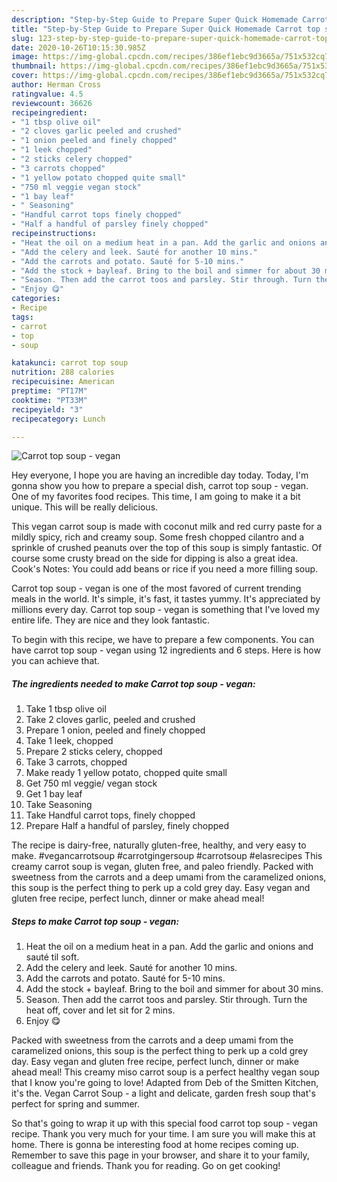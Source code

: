 ```yaml
---
description: "Step-by-Step Guide to Prepare Super Quick Homemade Carrot top soup - vegan"
title: "Step-by-Step Guide to Prepare Super Quick Homemade Carrot top soup - vegan"
slug: 123-step-by-step-guide-to-prepare-super-quick-homemade-carrot-top-soup-vegan
date: 2020-10-26T10:15:30.985Z
image: https://img-global.cpcdn.com/recipes/386ef1ebc9d3665a/751x532cq70/carrot-top-soup-vegan-recipe-main-photo.jpg
thumbnail: https://img-global.cpcdn.com/recipes/386ef1ebc9d3665a/751x532cq70/carrot-top-soup-vegan-recipe-main-photo.jpg
cover: https://img-global.cpcdn.com/recipes/386ef1ebc9d3665a/751x532cq70/carrot-top-soup-vegan-recipe-main-photo.jpg
author: Herman Cross
ratingvalue: 4.5
reviewcount: 36626
recipeingredient:
- "1 tbsp olive oil"
- "2 cloves garlic peeled and crushed"
- "1 onion peeled and finely chopped"
- "1 leek chopped"
- "2 sticks celery chopped"
- "3 carrots chopped"
- "1 yellow potato chopped quite small"
- "750 ml veggie vegan stock"
- "1 bay leaf"
- " Seasoning"
- "Handful carrot tops finely chopped"
- "Half a handful of parsley finely chopped"
recipeinstructions:
- "Heat the oil on a medium heat in a pan. Add the garlic and onions and sauté til soft."
- "Add the celery and leek. Sauté for another 10 mins."
- "Add the carrots and potato. Sauté for 5-10 mins."
- "Add the stock + bayleaf. Bring to the boil and simmer for about 30 mins."
- "Season. Then add the carrot toos and parsley. Stir through. Turn the heat off, cover and let sit for 2 mins."
- "Enjoy 😋"
categories:
- Recipe
tags:
- carrot
- top
- soup

katakunci: carrot top soup 
nutrition: 288 calories
recipecuisine: American
preptime: "PT17M"
cooktime: "PT33M"
recipeyield: "3"
recipecategory: Lunch

---
```



![Carrot top soup - vegan](https://img-global.cpcdn.com/recipes/386ef1ebc9d3665a/751x532cq70/carrot-top-soup-vegan-recipe-main-photo.jpg)

Hey everyone, I hope you are having an incredible day today. Today, I'm gonna show you how to prepare a special dish, carrot top soup - vegan. One of my favorites food recipes. This time, I am going to make it a bit unique. This will be really delicious.

This vegan carrot soup is made with coconut milk and red curry paste for a mildly spicy, rich and creamy soup. Some fresh chopped cilantro and a sprinkle of crushed peanuts over the top of this soup is simply fantastic. Of course some crusty bread on the side for dipping is also a great idea. Cook&#39;s Notes: You could add beans or rice if you need a more filling soup.

Carrot top soup - vegan is one of the most favored of current trending meals in the world. It's simple, it's fast, it tastes yummy. It's appreciated by millions every day. Carrot top soup - vegan is something that I've loved my entire life. They are nice and they look fantastic.


To begin with this recipe, we have to prepare a few components. You can have carrot top soup - vegan using 12 ingredients and 6 steps. Here is how you can achieve that.

<!--inarticleads1-->

##### The ingredients needed to make Carrot top soup - vegan:

1. Take 1 tbsp olive oil
1. Take 2 cloves garlic, peeled and crushed
1. Prepare 1 onion, peeled and finely chopped
1. Take 1 leek, chopped
1. Prepare 2 sticks celery, chopped
1. Take 3 carrots, chopped
1. Make ready 1 yellow potato, chopped quite small
1. Get 750 ml veggie/ vegan stock
1. Get 1 bay leaf
1. Take  Seasoning
1. Take Handful carrot tops, finely chopped
1. Prepare Half a handful of parsley, finely chopped


The recipe is dairy-free, naturally gluten-free, healthy, and very easy to make. #vegancarrotsoup #carrotgingersoup #carrotsoup #elasrecipes This creamy carrot soup is vegan, gluten free, and paleo friendly. Packed with sweetness from the carrots and a deep umami from the caramelized onions, this soup is the perfect thing to perk up a cold grey day. Easy vegan and gluten free recipe, perfect lunch, dinner or make ahead meal! 

<!--inarticleads2-->

##### Steps to make Carrot top soup - vegan:

1. Heat the oil on a medium heat in a pan. Add the garlic and onions and sauté til soft.
1. Add the celery and leek. Sauté for another 10 mins.
1. Add the carrots and potato. Sauté for 5-10 mins.
1. Add the stock + bayleaf. Bring to the boil and simmer for about 30 mins.
1. Season. Then add the carrot toos and parsley. Stir through. Turn the heat off, cover and let sit for 2 mins.
1. Enjoy 😋


Packed with sweetness from the carrots and a deep umami from the caramelized onions, this soup is the perfect thing to perk up a cold grey day. Easy vegan and gluten free recipe, perfect lunch, dinner or make ahead meal! This creamy miso carrot soup is a perfect healthy vegan soup that I know you&#39;re going to love! Adapted from Deb of the Smitten Kitchen, it&#39;s the. Vegan Carrot Soup - a light and delicate, garden fresh soup that&#39;s perfect for spring and summer. 

So that's going to wrap it up with this special food carrot top soup - vegan recipe. Thank you very much for your time. I am sure you will make this at home. There is gonna be interesting food at home recipes coming up. Remember to save this page in your browser, and share it to your family, colleague and friends. Thank you for reading. Go on get cooking!
